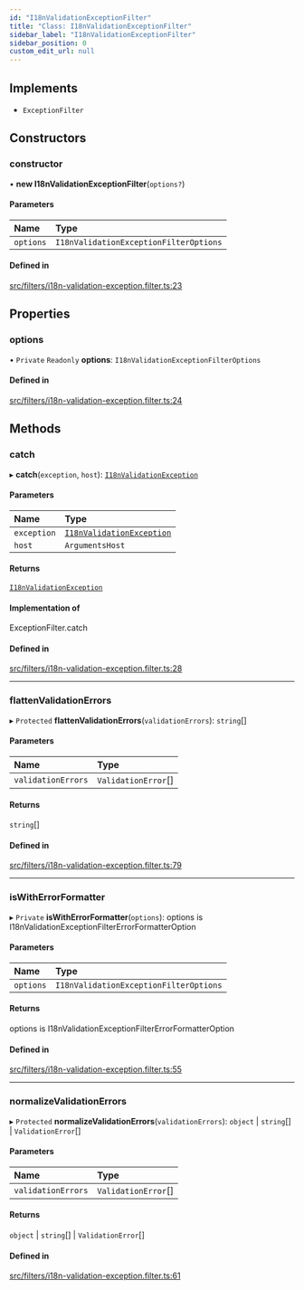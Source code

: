 ```yaml
---
id: "I18nValidationExceptionFilter"
title: "Class: I18nValidationExceptionFilter"
sidebar_label: "I18nValidationExceptionFilter"
sidebar_position: 0
custom_edit_url: null
---
```


## Implements

- `ExceptionFilter`

## Constructors

### constructor

• **new I18nValidationExceptionFilter**(`options?`)

#### Parameters

| Name | Type |
| :------ | :------ |
| `options` | `I18nValidationExceptionFilterOptions` |

#### Defined in

[src/filters/i18n-validation-exception.filter.ts:23](https://github.com/toonvanstrijp/nestjs-i18n/blob/085d31c/src/filters/i18n-validation-exception.filter.ts#L23)

## Properties

### options

• `Private` `Readonly` **options**: `I18nValidationExceptionFilterOptions`

#### Defined in

[src/filters/i18n-validation-exception.filter.ts:24](https://github.com/toonvanstrijp/nestjs-i18n/blob/085d31c/src/filters/i18n-validation-exception.filter.ts#L24)

## Methods

### catch

▸ **catch**(`exception`, `host`): [`I18nValidationException`](I18nValidationException.md)

#### Parameters

| Name | Type |
| :------ | :------ |
| `exception` | [`I18nValidationException`](I18nValidationException.md) |
| `host` | `ArgumentsHost` |

#### Returns

[`I18nValidationException`](I18nValidationException.md)

#### Implementation of

ExceptionFilter.catch

#### Defined in

[src/filters/i18n-validation-exception.filter.ts:28](https://github.com/toonvanstrijp/nestjs-i18n/blob/085d31c/src/filters/i18n-validation-exception.filter.ts#L28)

___

### flattenValidationErrors

▸ `Protected` **flattenValidationErrors**(`validationErrors`): `string`[]

#### Parameters

| Name | Type |
| :------ | :------ |
| `validationErrors` | `ValidationError`[] |

#### Returns

`string`[]

#### Defined in

[src/filters/i18n-validation-exception.filter.ts:79](https://github.com/toonvanstrijp/nestjs-i18n/blob/085d31c/src/filters/i18n-validation-exception.filter.ts#L79)

___

### isWithErrorFormatter

▸ `Private` **isWithErrorFormatter**(`options`): options is I18nValidationExceptionFilterErrorFormatterOption

#### Parameters

| Name | Type |
| :------ | :------ |
| `options` | `I18nValidationExceptionFilterOptions` |

#### Returns

options is I18nValidationExceptionFilterErrorFormatterOption

#### Defined in

[src/filters/i18n-validation-exception.filter.ts:55](https://github.com/toonvanstrijp/nestjs-i18n/blob/085d31c/src/filters/i18n-validation-exception.filter.ts#L55)

___

### normalizeValidationErrors

▸ `Protected` **normalizeValidationErrors**(`validationErrors`): `object` \| `string`[] \| `ValidationError`[]

#### Parameters

| Name | Type |
| :------ | :------ |
| `validationErrors` | `ValidationError`[] |

#### Returns

`object` \| `string`[] \| `ValidationError`[]

#### Defined in

[src/filters/i18n-validation-exception.filter.ts:61](https://github.com/toonvanstrijp/nestjs-i18n/blob/085d31c/src/filters/i18n-validation-exception.filter.ts#L61)
